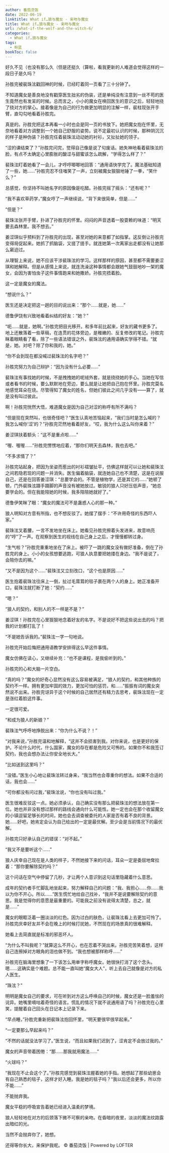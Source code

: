 ```yaml
---
author: 番茄烫饭
date: 2022-06-19
linktitle: What if…狼与魔女 - 亲吻与魔女
title: What if…狼与魔女 - 亲吻与魔女
url: /what-if-the-wolf-and-the-witch-6/
categories:
  - What if…狼与魔女
tags:
  - 粉蓝
bookToc: false
---
```


好久不见（也没有那么久（但是还挺久（算啦，看我更新的人难道会觉得这样的一段日子是久吗？


<!--more-->



孙胜完被裴珠泫戳回神的时候，已经盯着同一页看了三十分钟了。

不知道魔女是善良地没有戳穿医生拙劣的伪装，还是单纯没有注意到一丝不苟的医生竟然也有发呆的时候。总而言之，小小的魔女在唤回医生的意识之后，轻轻地挠了挠对方的掌心。接着像是为自己的行为做更加明显的注解一样，裴柱现张开手臂，直勾勾地看着孙胜完。

真是的。孙胜完把这本再看一小时也会是同一页的书放下。她把魔女抱在怀里，无奈地看着对方调整到一个她自己舒服的姿势。说不定最初认识的时候，那种阴沉沉的样子是种伪装？孙胜完任着裴珠泫动动她的衬衫，又扯扯她的领子。

“涩的课结束了？”孙胜完问完，觉得自己像是说了句废话。她失神地看着裴珠泫的脸，有点不太确定心里膨胀的酸涩与甜蜜该怎么疏解，“学得怎么样了？”

裴珠泫盯着她看了一会儿，才哼哼唧唧地回答：“通用语快学完了。魔法基础知道了一些，她……”孙胜完忍不住嗤笑了一声，立刻被魔女狠狠地锤了一拳，“笑什么？”

总感觉，你坚持不叫她名字的原因像是吃醋。孙胜完摇了摇头：“还有呢？”

“我不喜欢草药学，”魔女哼了一声继续说，“背下来很简单，但是……”

“但是？”

裴珠泫张开手臂，扑进了孙胜完的怀里。闷闷的声音透着一股耍赖的味道：“明天要去森林里。我不想去。”
 


姜涩琪似乎预料到了孙胜完的出现，甚至对她的来意都了如指掌。这反倒让孙胜完变得局促起来。她抓了抓脑袋，又搓了搓手。就连她第一次离家出走都没有让她那么窘迫过。

从理智上来说，她不应该干涉裴珠泫的学习。这样那样的原因，甚至都不需要姜涩琪和她解释。但是从感情上来说，就连洗澡这种事情都会跟她气鼓鼓地吵一架的魔女，会因为害怕虫子这件事情跑来和她撒娇。孙胜完捂着脸。

这一定是魔女的魔法。

“想说什么？”

医生还是决定把这一趟的目的说出来：“那个……就是，她……”

德鲁伊饶有兴致地看着纠结的好友：“她？”

“呃……就是，她啊。”孙胜完把目光移开。和多年前比起来，好友的藏书更多了。地上还散落着一些草稿，在连贯的花体旁边，是稚嫩的、反复修改的笔记。孙胜完眯着眼睛看了看，除了一些语法错误之外，裴珠泫的通用语确实学得不错。“就是，她。对吧？除了你和我的，她。”

“你不会到现在都没喊过裴珠泫的名字吧？”

孙胜完努力为自己辩护：“因为没有什么必要……”

裴珠泫有事找她的时候，不是拽拽她的呢绒外套，就是挠挠她的手心。当她在写信或者看书的时候，要么默默地在旁边，要么就是让她把自己抱在怀里。孙胜完莫名地感觉耳朵在烧。尽管得知了魔女的姓名，但她们彼此之间几乎没有——算了，就是没有叫过彼此。

啊！孙胜完恍然大悟，难道魔女是因为自己对涩的称呼有所不满吗？

“但是现在突然叫，也很奇怪吧？”医生认真地苦恼起来，“我们当时是怎么喊的？我怎么喊你‘涩’的？”孙胜完茫然地看着好友，“哎，我为什么这么叫你来着？”

姜涩琪扶着额头：“这不是重点啦……”

“喔、喔喔……”孙胜完愣愣地应着，“那你们明天去森林，我也去吧。”

“不多求情了？”

孙胜完站起身，把因为坐姿而惹出的衬衫褶皱扯平，仿佛这样就可以让她和裴珠泫之间若隐若现的问题一并消失。医生偏着脑袋，就连她自己也不清楚，这是在说服自己，还是在回答姜涩琪：“总要学会的。不管是植物学，还是其它的……”她顿了顿，门外裴珠泫蹑手蹑脚的声音没有被她放过。敏锐的狼人只好压低声音，“她总要学会的。但在我能陪她的时候，我多陪陪她就好了。”

德鲁伊笑眯了眼：“魔女的魔法可不是蛊惑人心的那一种。”

狼人明知对方意有所指，也不想反驳了。她摆了摆手：“不许用奇怪的东西吓人家。”
 


裴珠泫叉着腰，一言不发地坐在床上。她看见孙胜完擦着头发进来，故意响亮的“哼”了一声。在观察到医生的视线在自己身上之后，才慢慢都转过身。

“生气啦？”孙胜完重重地坐在了床上。被吓了一跳的魔女没有做好准备，倒在了孙胜完的身上。小小的女孩想要逃跑，可狼人执意要把她搂在身边。“我不是说了，会陪你去的嘛。”

“又不是因为这个……”裴珠泫又立刻改口，“这个也是原因……”

医生抱着裴珠泫往床上一倒，扯过毛茸茸的毯子裹在两个人的身上。她正准备开口，裴珠泫就打断了她：“契约……”

“嗯？”

“狼人的契约，和别人的不一样是不是？”

姜涩琪！孙胜完在心里狠狠地念着好友的名字。不是说好不把这些说出去的吗？把我的计划都打乱了！

“不是她告诉我的。”裴珠泫一字一句地说。

孙胜完开始后悔把通用语教学安排得这么早这件事情。

魔女仿佛在读心，又继续补充：“也不是课程，是我偷听到的。”

孙胜完的心和大脑一片空白。

“真的吗？”魔女的好奇心显然没有这么容易被满足，“狼人的契约，和其他种族的契约不一样。拥有更加牢固的效力，更加可怕的惩罚，和……”振振有词的魔女突然说不出来。孙胜完讶异于这个时候的自己居然还有精力去思考，裴珠泫现在一定是涨红着脸这件事。

一定很可爱。

“和成为狼人的新娘？”

裴珠泫气呼呼地挣脱出来：“你为什么不说？！”

“对我来说，”孙胜完温和地解释，“这并不会损害到我。对你来说，也是更好的保护。不论什么时代，什么国家，魔女的存在都是危险又可怖的。如果你不和我签订契约，我也会想办法让你安全地长大。”

“比如送到这里吗？”

“没错。”医生小心地让裴珠泫转过身来，“我当然也会尊重你的想法。如果不合适的话，我也会……”

“可你都没有问过我，”裴珠泫说，“你也没有叫过我。”

医生很难反驳这一点。她必须承认，自己确实没有那么把裴珠泫的想法放在第一位。她也并非没有想过那样的路线会通向什么可能性。她一定也会在那个收留魔女的小镇逗留足够长的时间，她也会去调查被委托的人家是否有着不良的背景。她……好吧，她肯定会认为自己给出的一定是最优解。至少会是当前情况下的最优解。

孙胜完只好承认自己的错误：“对不起。”

“我又不是要听这个……”

狼人庆幸自己现在是人类的样子，不然她接下来的问话，耳朵一定是委屈地耷拉着：“那你要解除契约吗？”

这个问话在空气中停留了几秒，才让两个人意识到这句话里隐藏着什么意思。

成年的契约者手忙脚乱地坐起来，努力解释自己的问题：“我、我担心……你……我以为你不开心。所以……”医生慌忙地给自己找补，“我并不是说要解除契约的意思。我是觉得你的意愿是最重要的。可能我之前没有说得太清楚，总之，就是……”

魔女的眼眶泛着一圈淡淡的红色。因为过白的肤色，让裴珠泫看上去更加可怜了。孙胜完庆幸好友并不会在晚上的时候打扰她，不然现在的场景真的很难解释。

她看上去简直就是标准的邪恶坏人。

“为什么不叫我呢？”就算这么不开心，也在忍着不哭出来。孙胜完苦笑着想，这样自己连擦掉对方眼角的泪也做不到。“我也想被那样称呼……”

孙胜完在脑海里想象了一下该怎么用单字称呼魔女。她很快打消了这个念头。嗯……这确实是个难题。总不能一直叫她“魔女大人”，听上去自己就像是对方的私人医生。

“珠泫？”

明明是魔女自己的要求，可在听到对方这么呼唤自己的时候，魔女还是一脸羞怯的诧异。她嘴里嘀咕着奇怪的语言。慌乱的情况下就不说通用语了吗？孙胜完在心里笑，提醒着自己回头在日记本上记录下来。

“早点睡，”孙胜完重新把裴珠泫抱回怀里，“明天要很早很早起来。”

“一定要那么早起来吗？”

“不然的话就没法学习了。”医生说，“而且如果我们迟到了，涩肯定不会放过我的。”

魔女的声音带着困倦：“那……那我就用魔法……”

“火球吗？”

“我现在不止会这个了。”孙胜完感觉到裴珠泫握着她的手指。她想起了那些幼崽会有自己熟悉的毯子，这样才好入睡。我是她的毯子吗？“我以后还会更多，所以你不能……”

不能抛弃我。
 


魔女平稳的呼吸宣告着她已经进入温柔的梦境。

狼人轻轻地在对方的后颈落下微不可察的亲吻。在昏暗的夜里，淡淡的魔法纹路露出暗红的光。

当然不会抛弃你了，她想。

还得等你长大，来保护我呢。
© 番茄烫饭 | Powered by LOFTER
